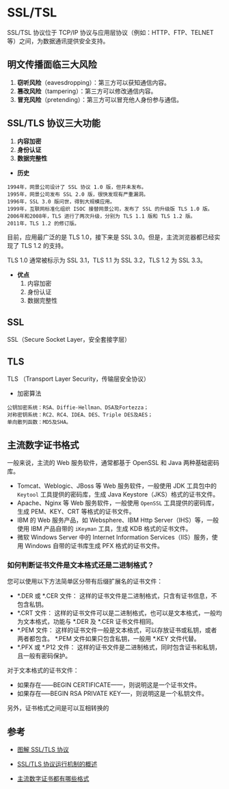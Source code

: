 # SSL/TSL

SSL/TSL 协议位于 TCP/IP 协议与应用层协议（例如：HTTP、FTP、TELNET 等）之间，为数据通讯提供安全支持。

## 明文传播面临三大风险

1. **窃听风险**（eavesdropping）：第三方可以获知通信内容。
2. **篡改风险**（tampering）：第三方可以修改通信内容。
3. **冒充风险**（pretending）：第三方可以冒充他人身份参与通信。

## SSL/TLS 协议三大功能

1. **内容加密**
2. **身份认证**
3. **数据完整性**

* **历史**

```
1994年，网景公司设计了 SSL 协议 1.0 版，但并未发布。
1995年，网景公司发布 SSL 2.0 版，很快发现有严重漏洞。
1996年，SSL 3.0 版问世，得到大规模应用。
1999年，互联网标准化组织 ISOC 接替网景公司，发布了 SSL 的升级版 TLS 1.0 版。
2006年和2008年，TLS 进行了两次升级，分别为 TLS 1.1 版和 TLS 1.2 版。
2011年，TLS 1.2 的修订版。
```

目前，应用最广泛的是 TLS 1.0，接下来是 SSL 3.0。但是，主流浏览器都已经实现了 TLS 1.2 的支持。

TLS 1.0 通常被标示为 SSL 3.1，TLS 1.1 为 SSL 3.2，TLS 1.2 为 SSL 3.3。

* **优点**
  1. 内容加密
  2. 身份认证
  3. 数据完整性

## SSL

SSL（Secure Socket Layer，安全套接字层）

## TLS

TLS （Transport Layer Security，传输层安全协议）

* 加密算法

```
公钥加密系统：RSA、Diffie-Hellman、DSA及Fortezza；
对称密钥系统：RC2、RC4、IDEA、DES、Triple DES及AES；
单向散列函数：MD5及SHA。
```

## 主流数字证书格式

一般来说，主流的 Web 服务软件，通常都基于 OpenSSL 和 Java 两种基础密码库。

- Tomcat、Weblogic、JBoss 等 Web 服务软件，一般使用 JDK 工具包中的 `Keytool` 工具提供的密码库，生成 Java Keystore（JKS）格式的证书文件。
- Apache、Nginx 等 Web 服务软件，一般使用 `OpenSSL` 工具提供的密码库，生成 PEM、KEY、CRT 等格式的证书文件。
- IBM 的 Web 服务产品，如 Websphere、IBM Http Server（IHS）等，一般使用 IBM 产品自带的 `iKeyman` 工具，生成 KDB 格式的证书文件。
- 微软 Windows Server 中的 Internet Information Services（IIS）服务，使用 Windows 自带的证书库生成 PFX 格式的证书文件。

### 如何判断证书文件是文本格式还是二进制格式？

您可以使用以下方法简单区分带有后缀扩展名的证书文件：

- *.DER 或 *.CER 文件： 这样的证书文件是二进制格式，只含有证书信息，不包含私钥。
- *.CRT 文件： 这样的证书文件可以是二进制格式，也可以是文本格式，一般均为文本格式，功能与 *.DER 及 *.CER 证书文件相同。
- *.PEM 文件： 这样的证书文件一般是文本格式，可以存放证书或私钥，或者两者都包含。 *.PEM 文件如果只包含私钥，一般用 *.KEY 文件代替。
- *.PFX 或 *.P12 文件： 这样的证书文件是二进制格式，同时包含证书和私钥，且一般有密码保护。

对于文本格式的证书文件：

- 如果存在——BEGIN CERTIFICATE——，则说明这是一个证书文件。
- 如果存在—–BEGIN RSA PRIVATE KEY—–，则说明这是一个私钥文件。

另外，证书格式之间是可以互相转换的

## 参考

* [图解 SSL/TLS 协议](http://www.ruanyifeng.com/blog/2014/09/illustration-ssl.html)


* [SSL/TLS 协议运行机制的概述](http://www.ruanyifeng.com/blog/2014/02/ssl_tls.html)
* [主流数字证书都有哪些格式](https://help.aliyun.com/knowledge_detail/42214.html)